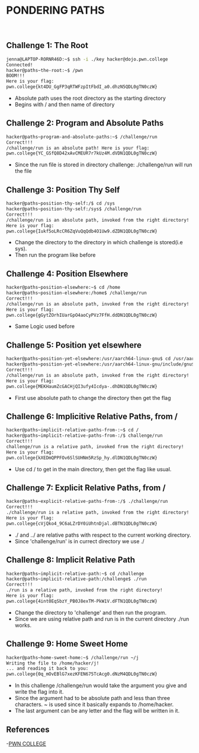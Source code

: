 # PONDERING PATHS
<p>&nbsp;</p>

## Challenge 1: The Root
```bash
jenna@LAPTOP-RORNR46D:~$ ssh -i ./key hacker@dojo.pwn.college
Connected!
hacker@paths~the-root:~$ /pwn
BOOM!!!
Here is your flag:
pwn.college{kt4DU_GgFP3qRTWFzpItFbdI_a0.dhzN5QDL0gTN0czW}
```
- Absolute path uses the root directory as the starting directory 
- Begins with / and then name of directory

## Challenge 2: Program and Absolute Paths
```bash
hacker@paths~program-and-absolute-paths:~$ /challenge/run
Correct!!!
/challenge/run is an absolute path! Here is your flag:
pwn.college{YC_GSfQ8D42xAvCMEUR7r7kUz4M.dVDN1QDL0gTN0czW}
```
- Since the run file is stored in directory challenge: ./challenge/run will run the file

## Challenge 3: Position Thy Self
```bash
hacker@paths~position-thy-self:/$ cd /sys
hacker@paths~position-thy-self:/sys$ /challenge/run
Correct!!!
/challenge/run is an absolute path, invoked from the right directory!
Here is your flag:
pwn.college{Iukf5oLRcCR6ZqVuQqQdb4O1Uw9.dZDN1QDL0gTN0czW}
```
- Change the directory to the directory in which challenge is stored(i.e sys).
- Then run the program like before

## Challenge 4: Position Elsewhere
```bash
hacker@paths~position-elsewhere:~$ cd /home
hacker@paths~position-elsewhere:/home$ /challenge/run
Correct!!!
/challenge/run is an absolute path, invoked from the right directory!
Here is your flag:
pwn.college{gGytZOrhIUarGpO4aoCyPVz7FfH.ddDN1QDL0gTN0czW}
```
- Same Logic used before

## Challenge 5: Position yet elsewhere
```bash
hacker@paths~position-yet-elsewhere:/usr/aarch64-linux-gnu$ cd /usr/aarch64-linux-gnu/include/gnu
hacker@paths~position-yet-elsewhere:/usr/aarch64-linux-gnu/include/gnu$ /challenge/run
Correct!!!
/challenge/run is an absolute path, invoked from the right directory!
Here is your flag:
pwn.college{MEKHaumZcGACHjQI3ufy4Icdya-.dhDN1QDL0gTN0czW}
```
- First use absolute path to change the directory then get the flag

## Challenge 6: Implicitive Relative Paths, from /
```bash
hacker@paths~implicit-relative-paths-from-:~$ cd /
hacker@paths~implicit-relative-paths-from-:/$ challenge/run
Correct!!!
challenge/run is a relative path, invoked from the right directory!
Here is your flag:
pwn.college{kXEDmQPPFOv6SlSUHNm5RzSp_hy.dlDN1QDL0gTN0czW}
```
- Use cd /  to get in the main directory, then get the flag like usual.

## Challenge 7: Explicit Relative Paths, from /
```bash
hacker@paths~explicit-relative-paths-from-:/$ ./challenge/run
Correct!!!
./challenge/run is a relative path, invoked from the right directory!
Here is your flag:
pwn.college{cVjQko4_9C6aLZrDY0iUhtnDjal.dBTN1QDL0gTN0czW}
```
- ./ and ../ are relative paths with respect to the current working directory.
- Since 'challenge/run' is in currect directory we use ./

## Challenge 8: Implicit Relative Path
```bash
hacker@paths~implicit-relative-path:~$ cd /challenge
hacker@paths~implicit-relative-path:/challenge$ ./run
Correct!!!
./run is a relative path, invoked from the right directory!
Here is your flag:
pwn.college{4int0EqSbzY_PB0J8exTM-PkW1V.dFTN1QDL0gTN0czW}
```
- Change the directory to 'challenge' and then run the program.
- Since we are using relative path and run is in the current directory ./run works.

## Challenge 9: Home Sweet Home
```bash
hacker@paths~home-sweet-home:~$ /challenge/run ~/j
Writing the file to /home/hacker/j!
... and reading it back to you:
pwn.college{0q_mOvEBlG7xezKFEN675TcAcg0.dNzM4QDL0gTN0czW}
```
- In this challenge /challenge/run would take the argument you give and write the flag into it.
- Since the argument had to be absolute path and less than three characters. ~ is used since it basically expands to /home/hacker.
- The last argument can be any letter and the flag will be written in it.

## References
-[PWN COLLEGE](https://pwn.college/linux-luminarium/paths/)
